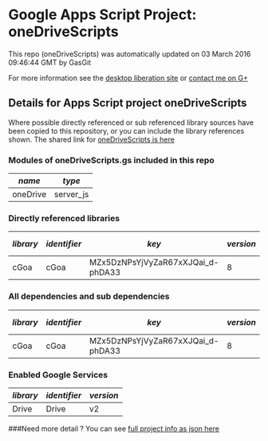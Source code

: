 # Google Apps Script Project: oneDriveScripts
This repo (oneDriveScripts) was automatically updated on 03 March 2016 09:46:44 GMT by GasGit

For more information see the [desktop liberation site](http://ramblings.mcpher.com/Home/excelquirks/drivesdk/gettinggithubready "desktop liberation") or [contact me on G+](https://plus.google.com/+BruceMcpherson "Bruce McPherson - GDE")
## Details for Apps Script project oneDriveScripts
Where possible directly referenced or sub referenced library sources have been copied to this repository, or you can include the library references shown. 
The shared link for [oneDriveScripts is here](https://script.google.com/d/1dGqO4JYYY96aGamuk5zu6kKlPwX1jBZJlX-qXp5SCS3Y2sh5gU_q6ka7/edit?usp=sharing "open in the GAS IDE")

### Modules of oneDriveScripts.gs included in this repo
*name*|*type*
--- | --- 
oneDrive| server_js
### Directly referenced libraries
*library*|*identifier*|*key*|*version*|*dev mode*|*source*|
--- | --- | --- | --- | --- | --- 
cGoa| cGoa|MZx5DzNPsYjVyZaR67xXJQai_d-phDA33|8|no|no
### All dependencies and sub dependencies
*library*|*identifier*|*key*|*version*|*dev mode*|*source*|
--- | --- | --- | --- | --- | --- 
cGoa| cGoa|MZx5DzNPsYjVyZaR67xXJQai_d-phDA33|8|no|no
### Enabled Google Services
*library*|*identifier*|*version*
--- | --- | --- 
Drive| Drive|v2
###Need more detail ?
You can see [full project info as json here](info.json)
